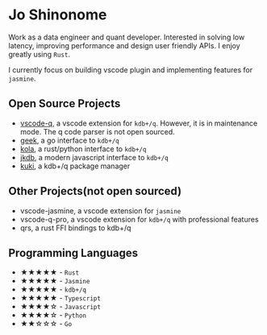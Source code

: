 # Jo Shinonome

Work as a data engineer and quant developer. Interested in solving low latency, improving performance and design user friendly APIs. I enjoy greatly using `Rust`.

I currently focus on building vscode plugin and implementing features for `jasmine`.

## Open Source Projects

- [vscode-q](https://github.com/jshinonome/vscode-q), a vscode extension for `kdb+/q`. However, it is in maintenance mode. The q code parser is not open sourced.
- [geek](https://github.com/jshinonome/geek), a go interface to `kdb+/q`
- [kola](https://github.com/jshinonome/kola), a rust/python interface to `kdb+/q`
- [jkdb](https://github.com/jshinonome/jkdb), a modern javascript interface to `kdb+/q`
- [kuki](https://github.com/jshinonome/kuki), a kdb+/q package manager

## Other Projects(not open sourced)

- vscode-jasmine, a vscode extension for `jasmine`
- vscode-q-pro, a vscode extension for `kdb+/q` with professional features
- qrs, a rust FFI bindings to kdb+/q

## Programming Languages

- ★★★★★ - `Rust`
- ★★★★★ - `Jasmine`
- ★★★★★ - `kdb+/q`
- ★★★★★ - `Typescript`
- ★★★★☆ - `Javascript`
- ★★★★☆ - `Python`
- ★★☆☆☆ - `Go`
